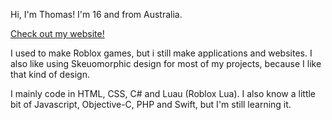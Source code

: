 Hi, I'm Thomas!
I'm 16 and from Australia.

[Check out my website!](https://thomasluigi07.com/)

I used to make Roblox games, but i still make applications and websites. I also like using Skeuomorphic design for most of my projects, because I like that kind of design.

I mainly code in HTML, CSS, C# and Luau (Roblox Lua). I also know a little bit of Javascript, Objective-C, PHP and Swift, but I'm still learning it.
